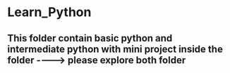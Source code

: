 # Learn_Python
## This folder contain basic python and intermediate python with mini project inside the folder ----> please explore both folder

